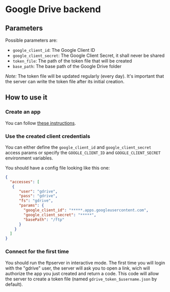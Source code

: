 # Google Drive backend

## Parameters
Possible parameters are:
- `google_client_id`: The Google Client ID
- `google_client_secret`: The Google Client Secret, it shall never be shared
- `token_file`: The path of the token file that will be created
- `base_path`: The base path of the Google Drive folder

_Note:_ The token file will be updated regularly (every day). It's important that the server can write the token file 
after its initial creation.

## How to use it
### Create an app
You can follow 
[these instructions](https://medium.com/swlh/google-drive-api-with-python-part-i-set-up-credentials-1f729cb0372b).

### Use the created client credentials
You can either define the `google_client_id` and `google_client_secret` access params or specify the `GOOGLE_CLIENT_ID`
and `GOOGLE_CLIENT_SECRET` environment variables.

You should have a config file looking like this one:
```json
{
  "accesses": [
   {
      "user": "gdrive",
      "pass": "gdrive",
      "fs": "gdrive",
      "params": {
        "google_client_id": "*****.apps.googleusercontent.com",
        "google_client_secret": "*****",
        "basePath": "/ftp"
      }
    }
  ]
}
```

### Connect for the first time
You should run the ftpserver in interactive mode. 
The first time you will login with the "gdrive" user, the server will ask you to open a link, wich
will authorize the app you just created and return a code. This code will allow the server to create
a token file (named `gdrive_token_$username.json` by default).

